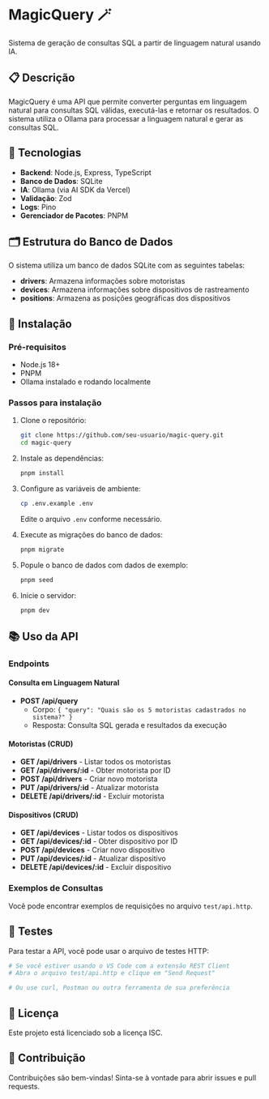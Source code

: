 # MagicQuery 🪄

Sistema de geração de consultas SQL a partir de linguagem natural usando IA.

## 📋 Descrição

MagicQuery é uma API que permite converter perguntas em linguagem natural para consultas SQL válidas, executá-las e retornar os resultados. O sistema utiliza o Ollama para processar a linguagem natural e gerar as consultas SQL.

## 🔧 Tecnologias

- **Backend**: Node.js, Express, TypeScript
- **Banco de Dados**: SQLite
- **IA**: Ollama (via AI SDK da Vercel)
- **Validação**: Zod
- **Logs**: Pino
- **Gerenciador de Pacotes**: PNPM

## 🗂️ Estrutura do Banco de Dados

O sistema utiliza um banco de dados SQLite com as seguintes tabelas:

- **drivers**: Armazena informações sobre motoristas
- **devices**: Armazena informações sobre dispositivos de rastreamento
- **positions**: Armazena as posições geográficas dos dispositivos

## 🚀 Instalação

### Pré-requisitos

- Node.js 18+
- PNPM
- Ollama instalado e rodando localmente

### Passos para instalação

1. Clone o repositório:
   ```bash
   git clone https://github.com/seu-usuario/magic-query.git
   cd magic-query
   ```

2. Instale as dependências:
   ```bash
   pnpm install
   ```

3. Configure as variáveis de ambiente:
   ```bash
   cp .env.example .env
   ```
   Edite o arquivo `.env` conforme necessário.

4. Execute as migrações do banco de dados:
   ```bash
   pnpm migrate
   ```

5. Popule o banco de dados com dados de exemplo:
   ```bash
   pnpm seed
   ```

6. Inicie o servidor:
   ```bash
   pnpm dev
   ```

## 📚 Uso da API

### Endpoints

#### Consulta em Linguagem Natural
- **POST /api/query**
  - Corpo: `{ "query": "Quais são os 5 motoristas cadastrados no sistema?" }`
  - Resposta: Consulta SQL gerada e resultados da execução

#### Motoristas (CRUD)
- **GET /api/drivers** - Listar todos os motoristas
- **GET /api/drivers/:id** - Obter motorista por ID
- **POST /api/drivers** - Criar novo motorista
- **PUT /api/drivers/:id** - Atualizar motorista
- **DELETE /api/drivers/:id** - Excluir motorista

#### Dispositivos (CRUD)
- **GET /api/devices** - Listar todos os dispositivos
- **GET /api/devices/:id** - Obter dispositivo por ID
- **POST /api/devices** - Criar novo dispositivo
- **PUT /api/devices/:id** - Atualizar dispositivo
- **DELETE /api/devices/:id** - Excluir dispositivo

### Exemplos de Consultas

Você pode encontrar exemplos de requisições no arquivo `test/api.http`.

## 🧪 Testes

Para testar a API, você pode usar o arquivo de testes HTTP:

```bash
# Se você estiver usando o VS Code com a extensão REST Client
# Abra o arquivo test/api.http e clique em "Send Request"

# Ou use curl, Postman ou outra ferramenta de sua preferência
```

## 📝 Licença

Este projeto está licenciado sob a licença ISC.

## 🤝 Contribuição

Contribuições são bem-vindas! Sinta-se à vontade para abrir issues e pull requests.
